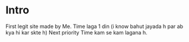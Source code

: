 # Intro
First legit site made by Me. Time laga 1 din (i know bahut jayada h par ab kya hi kar skte h) Next priority Time kam se kam lagana h.
